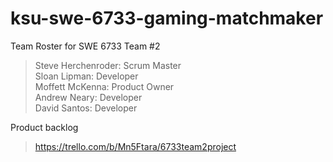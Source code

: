 # ksu-swe-6733-gaming-matchmaker

Team Roster for SWE 6733 Team #2
> Steve Herchenroder: Scrum Master\
Sloan Lipman: Developer\
Moffett McKenna: Product Owner\
Andrew Neary: Developer\
David Santos: Developer

Product backlog
>https://trello.com/b/Mn5Ftara/6733team2project

